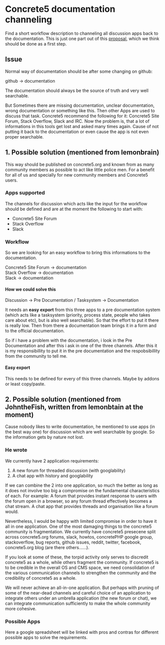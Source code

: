 # Concrete5 documentation channeling
Find a short workflow description to channeling all discussion apps back to the documentation. This is just one part out of this [proposal](https://github.com/gondwanasoft/c5-doc-team), which we think should be done as a first step.

## Issue
Normal way of documentation should be after some changing on github:

github -> documentation


The documentation should always be the source of truth and very well searchable.

But Sometimes there are missing documentation, unclear documentation, wrong documentation or something like this. Then other Apps are used to discuss that task. Concrete5 recommend the following for it: Concrete5 Site Forum, Stack Overflow, Slack and IRC. Now the problem is, that a lot of informations in this tools get lost and asked many times again. Cause of not putting it back to the documentation or even cause the app is not even proper searchable. 

## 1. Possible solution (mentioned from lemonbrain)
This way should be published on concrete5.org and known from as many community members as possible to act like little police men. For a benefit for all of us and specially for new community members and Concrete5 users.

### Apps supported
The channels for discussion which acts like the input for the workflow should be defined and are at the moment the following to start with:
* Concrete5 Site Forum
* Stack Overflow
* Slack

### Workflow
So we are looking for an easy workflow to bring this informations to the documentation.

Concrete5 Site Forum -> documentation<br>
Stack Overflow -> documentation<br>
Slack -> documentation

#### How we could solve this
Discussion -> Pre Documentation / Tasksystem -> Documentation

It needs an **easy export** from this three apps to a pre documentation system (which acts like a tasksystem (priority, process state, people who takes care about etc), but is also well searchable). So that the effort to put it there is really low. Then from there a documentation team brings it in a form and to the official documentation. 

So if i have a problem with the documentation, i look in the Pre Documentation and after this i ask in one of the three channels. After this it is my responsibillity to put it in the pre documentation and the respobsibillity from the community to tell me.

#### Easy export
This needs to be defined for every of this three channels. Maybe by addons or least copy/paste.

## 2. Possible solution (mentioned from JohntheFish, written from lemonbtain at the moment)
Cause nobody likes to write documentation, he mentioned to use apps (in the best way one) for discussion which are well searchable by google. So the information gets by nature not lost.

### He wrote
We currently have 2 application requirements:
1) A new forum for threaded discussion (with googlability)
2) A chat app with history and googlability

If we can combine the 2 into one application, so much the better as long as it does not involve too big a compromise on the fundamental characteristics of each. For example: A forum that provides instant response to users with the forum open in a browser, so any forum thread effectively becomes a chat stream. A chat app that provides threads and organisation like a forum would.

Nevertheless, I would be happy with limited compromise in order to have it all in one application. One of the most damaging things to the concrete5 community is fragmentation. We currently have concrete5 presecene split across concrete5.org forums, slack, howtos, concretePHP google group, stackoverflow, bug reports, github issues, reddit, twitter, facebook, concrete5.org blog (are there others......).

If you look at some of these, the torpid activity only serves to discredit concrete5 as a whole, while others fragment the community. If concrete5 is to be credible in the overall OS and CMS space, we need consolidation of the various communication channels to strengthen the community and the credibility of concrete5 as a whole.

We will never achieve an all-in-one application. But perhaps with pruning of some of the near-dead channels and careful choice of an application to integrate others under an umbrella application (the new forum or chat), we can integrate communication sufficiently to make the whole community more cohesive.

### Possible Apps
Here a google spreadsheet will be linked with pros and contras for different possible apps to solve the requirements.
